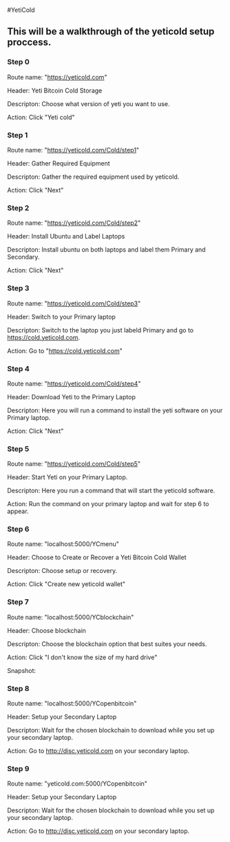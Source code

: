 #YetiCold

## This will be a walkthrough of the yeticold setup proccess.

### Step 0
Route name: "https://yeticold.com"

Header: Yeti Bitcoin Cold Storage

Descripton: Choose what version of yeti you want to use.

Action: Click "Yeti cold"

### Step 1
Route name: "https://yeticold.com/Cold/step1"

Header: Gather Required Equipment

Descripton: Gather the required equipment used by yeticold.

Action: Click "Next"

### Step 2
Route name: "https://yeticold.com/Cold/step2"

Header: Install Ubuntu and Label Laptops

Descripton: Install ubuntu on both laptops and label them Primary and Secondary.

Action: Click "Next"

### Step 3
Route name: "https://yeticold.com/Cold/step3"

Header: Switch to your Primary laptop

Descripton: Switch to the laptop you just labeld Primary and go to https://cold.yeticold.com.

Action: Go to "https://cold.yeticold.com"

### Step 4
Route name: "https://yeticold.com/Cold/step4"

Header: Download Yeti to the Primary Laptop

Descripton: Here you will run a command to install the yeti software on your Primary laptop.

Action: Click "Next"

### Step 5
Route name: "https://yeticold.com/Cold/step5"

Header: Start Yeti on your Primary Laptop.

Descripton: Here you run a command that will start the yeticold software.

Action: Run the command on your primary laptop and wait for step 6 to appear.


### Step 6
Route name: "localhost:5000/YCmenu"

Header: Choose to Create or Recover a Yeti Bitcoin Cold Wallet

Descripton: Choose setup or recovery.

Action: Click "Create new yeticold wallet"

### Step 7
Route name: "localhost:5000/YCblockchain"

Header: Choose blockchain

Descripton: Choose the blockchain option that best suites your needs.

Action: Click "I don't know the size of my hard drive"

Snapshot:

### Step 8
Route name: "localhost:5000/YCopenbitcoin"

Header: Setup your Secondary Laptop

Descripton: Wait for the chosen blockchain to download while you set up your secondary laptop.

Action: Go to http://disc.yeticold.com on your secondary laptop.

### Step 9
Route name: "yeticold.com:5000/YCopenbitcoin"

Header: Setup your Secondary Laptop

Descripton: Wait for the chosen blockchain to download while you set up your secondary laptop.

Action: Go to http://disc.yeticold.com on your secondary laptop.
